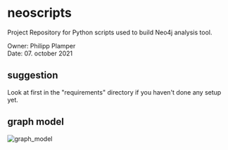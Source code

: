 # neoscripts

Project Repository for Python scripts used to build Neo4j analysis tool.  
  
Owner: Philipp Plamper  
Date: 07. october 2021

## suggestion

Look at first in the "requirements" directory if you haven't done any setup yet.

## graph model

![graph_model](https://user-images.githubusercontent.com/91727135/136388385-4afd30e2-959a-440e-b875-15d8ca35a7a3.png)